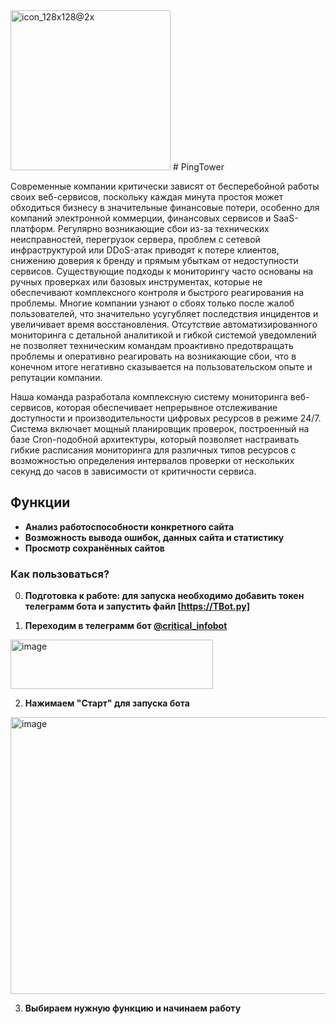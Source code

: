 <img width="256" height="256" alt="icon_128x128@2x" src="https://cdn.forbes.ru/forbes-static/new/2024/09/T1-1-kopia2-66f13ec658c5e.jpg" />
# PingTower

Современные компании критически зависят от бесперебойной работы своих веб-сервисов, поскольку каждая минута простоя может обходиться бизнесу в значительные финансовые потери, особенно для компаний электронной коммерции, финансовых сервисов и SaaS-платформ. Регулярно возникающие сбои из-за технических неисправностей, перегрузок сервера, проблем с сетевой инфраструктурой или DDoS-атак приводят к потере клиентов, снижению доверия к бренду и прямым убыткам от недоступности сервисов. Существующие подходы к мониторингу часто основаны на ручных проверках или базовых инструментах, которые не обеспечивают комплексного контроля и быстрого реагирования на проблемы. Многие компании узнают о сбоях только после жалоб пользователей, что значительно усугубляет последствия инцидентов и увеличивает время восстановления. Отсутствие автоматизированного мониторинга с детальной аналитикой и гибкой системой уведомлений не позволяет техническим командам проактивно предотвращать проблемы и оперативно реагировать на возникающие сбои, что в конечном итоге негативно сказывается на пользовательском опыте и репутации компании.

Наша команда разработала комплексную систему мониторинга веб-сервисов, которая обеспечивает непрерывное отслеживание доступности и производительности цифровых ресурсов в режиме 24/7. Система включает мощный планировщик проверок, построенный на базе Cron-подобной архитектуры, который позволяет настраивать гибкие расписания мониторинга для различных типов ресурсов с возможностью определения интервалов проверки от нескольких секунд до часов в зависимости от критичности сервиса. 


## Функции

- **Анализ работоспособности конкретного сайта**
- **Возможность вывода ошибок, данных сайта и статистику**
- **Просмотр сохранённых сайтов**
### Как пользоваться?
0) **Подготовка к работе: для запуска необходимо добавить токен телеграмм бота и запустить файл [https://TBot.py]**


1) **Переходим в телеграмм бот [@critical_infobot]()**


<img width="324" height="79" alt="image" src="https://github.com/user-attachments/assets/8eb1824d-c44f-4c1c-b7aa-43fecba8930c" />

2) **Нажимаем "Старт" для запуска бота**


<img width="1328" height="443" alt="image" src="https://github.com/user-attachments/assets/847dff47-649e-4fcd-8d4f-72e27dd8a951" />

3) **Выбираем нужную функцию и начинаем работу**

